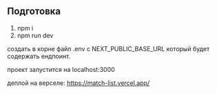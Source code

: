 ## Подготовка

1. npm i
2. npm run dev

создать в корне файл .env с NEXT_PUBLIC_BASE_URL который будет содержать ендпоинт.

проект запустится на localhost:3000

деплой на верселе: https://match-list.vercel.app/
